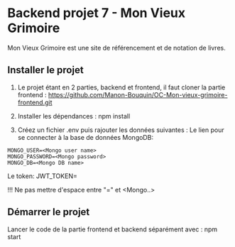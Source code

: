 # Backend projet 7 - Mon Vieux Grimoire

Mon Vieux Grimoire est une site de référencement et de notation de livres.

## Installer le projet

1. Le projet étant en 2 parties, backend et frontend, il faut cloner la partie frontend : https://github.com/Manon-Bouquin/OC-Mon-vieux-grimoire-frontend.git

3. Installer les dépendances : npm install

4. Créez un fichier .env puis rajouter les données suivantes :
Le lien pour se connecter à la base de données MongoDB:
```MONGO_URL=<Mongo url>
MONGO_USER=<Mongo user name>
MONGO_PASSWORD=<Mongo password>
MONGO_DB=<Mongo DB name>
```
Le token: JWT_TOKEN=

!!! Ne pas mettre d'espace entre "=" et <Mongo..>

## Démarrer le projet
Lancer le code de la partie frontend et backend séparément avec : npm start
